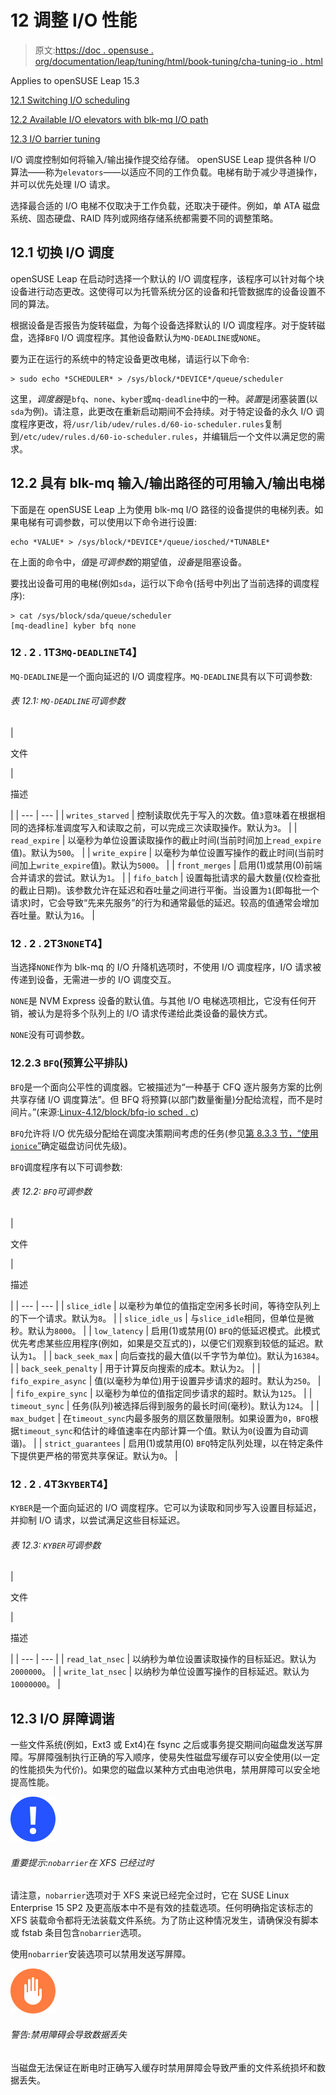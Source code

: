 # 12 调整 I/O 性能

> 原文:[https://doc . opensuse . org/documentation/leap/tuning/html/book-tuning/cha-tuning-io . html](https://doc.opensuse.org/documentation/leap/tuning/html/book-tuning/cha-tuning-io.html)

Applies to openSUSE Leap 15.3

[12.1 Switching I/O scheduling](cha-tuning-io.html#cha-tuning-io-switch)

[12.2 Available I/O elevators with blk-mq I/O path](cha-tuning-io.html#cha-tuning-io-schedulers-blkmq)

[12.3 I/O barrier tuning](cha-tuning-io.html#cha-tuning-io-barrier)

I/O 调度控制如何将输入/输出操作提交给存储。 openSUSE Leap 提供各种 I/O 算法——称为`elevators`——以适应不同的工作负载。电梯有助于减少寻道操作，并可以优先处理 I/O 请求。

选择最合适的 I/O 电梯不仅取决于工作负载，还取决于硬件。例如，单 ATA 磁盘系统、固态硬盘、RAID 阵列或网络存储系统都需要不同的调整策略。

## 12.1 切换 I/O 调度

openSUSE Leap 在启动时选择一个默认的 I/O 调度程序，该程序可以针对每个块设备进行动态更改。这使得可以为托管系统分区的设备和托管数据库的设备设置不同的算法。

根据设备是否报告为旋转磁盘，为每个设备选择默认的 I/O 调度程序。对于旋转磁盘，选择`BFQ` I/O 调度程序。其他设备默认为`MQ-DEADLINE`或`NONE`。

要为正在运行的系统中的特定设备更改电梯，请运行以下命令:

```
> sudo echo *SCHEDULER* > /sys/block/*DEVICE*/queue/scheduler
```

这里，*调度器*是`bfq`、`none`、`kyber`或`mq-deadline`中的一种。*装置*是闭塞装置(以`sda`为例)。请注意，此更改在重新启动期间不会持续。对于特定设备的永久 I/O 调度程序更改，将`/usr/lib/udev/rules.d/60-io-scheduler.rules`复制到`/etc/udev/rules.d/60-io-scheduler.rules`，并编辑后一个文件以满足您的需求。

## 12.2 具有 blk-mq 输入/输出路径的可用输入/输出电梯

下面是在 openSUSE Leap 上为使用 blk-mq I/O 路径的设备提供的电梯列表。如果电梯有可调参数，可以使用以下命令进行设置:

```
echo *VALUE* > /sys/block/*DEVICE*/queue/iosched/*TUNABLE*
```

在上面的命令中，*值*是*可调参数*的期望值，*设备*是阻塞设备。

要找出设备可用的电梯(例如`sda`，运行以下命令(括号中列出了当前选择的调度程序):

```
> cat /sys/block/sda/queue/scheduler
[mq-deadline] kyber bfq none
```

### 12 . 2 . 1T3`MQ-DEADLINE`T4】

`MQ-DEADLINE`是一个面向延迟的 I/O 调度程序。`MQ-DEADLINE`具有以下可调参数:

###### 表 12.1: `MQ-DEADLINE`可调参数

<colgroup><col class="1"><col class="2"></colgroup>
| 

文件

 | 

描述

 |
| --- | --- |
| `writes_starved` | 控制读取优先于写入的次数。值`3`意味着在根据相同的选择标准调度写入和读取之前，可以完成三次读取操作。默认为`3`。 |
| `read_expire` | 以毫秒为单位设置读取操作的截止时间(当前时间加上`read_expire`值)。默认为`500`。 |
| `write_expire` | 以毫秒为单位设置写操作的截止时间(当前时间加上`write_expire`值)。默认为`5000`。 |
| `front_merges` | 启用(1)或禁用(0)前端合并请求的尝试。默认为`1`。 |
| `fifo_batch` | 设置每批请求的最大数量(仅检查批的截止日期)。该参数允许在延迟和吞吐量之间进行平衡。当设置为`1`(即每批一个请求)时，它会导致“先来先服务”的行为和通常最低的延迟。较高的值通常会增加吞吐量。默认为`16`。 |

### 12 . 2 . 2T3`NONE`T4】

当选择`NONE`作为 blk-mq 的 I/O 升降机选项时，不使用 I/O 调度程序，I/O 请求被传递到设备，无需进一步的 I/O 调度交互。

`NONE`是 NVM Express 设备的默认值。与其他 I/O 电梯选项相比，它没有任何开销，被认为是将多个队列上的 I/O 请求传递给此类设备的最快方式。

`NONE`没有可调参数。

### 12.2.3 `BFQ`(预算公平排队)

`BFQ`是一个面向公平性的调度器。它被描述为“一种基于 CFQ 逐片服务方案的比例共享存储 I/O 调度算法”。但 BFQ 将预算(以部门数量衡量)分配给流程，而不是时间片。”(来源:[Linux-4.12/block/bfq-io sched . c](https://github.com/torvalds/linux/blob/6f7da290413ba713f0cdd9ff1a2a9bb129ef4f6c/block/bfq-iosched.c#L31))

`BFQ`允许将 I/O 优先级分配给在调度决策期间考虑的任务(参见[第 8.3.3 节，“使用`ionice`”](cha-tuning-resources.html#cha-tuning-resources-disk-ionice "8.3.3. Prioritizing disk access with ionice")确定磁盘访问优先级)。

`BFQ`调度程序有以下可调参数:

###### 表 12.2: `BFQ`可调参数

<colgroup><col class="1"><col class="2"></colgroup>
| 

文件

 | 

描述

 |
| --- | --- |
| `slice_idle` | 以毫秒为单位的值指定空闲多长时间，等待空队列上的下一个请求。默认为`8`。 |
| `slice_idle_us` | 与`slice_idle`相同，但单位是微秒。默认为`8000`。 |
| `low_latency` | 启用(1)或禁用(0) `BFQ`的低延迟模式。此模式优先考虑某些应用程序(例如，如果是交互式的)，以便它们观察到较低的延迟。默认为`1`。 |
| `back_seek_max` | 向后查找的最大值(以千字节为单位)。默认为`16384`。 |
| `back_seek_penalty` | 用于计算反向搜索的成本。默认为`2`。 |
| `fifo_expire_async` | 值(以毫秒为单位)用于设置异步请求的超时。默认为`250`。 |
| `fifo_expire_sync` | 以毫秒为单位的值指定同步请求的超时。默认为`125`。 |
| `timeout_sync` | 任务(队列)被选择后得到服务的最长时间(毫秒)。默认为`124`。 |
| `max_budget` | 在`timeout_sync`内最多服务的扇区数量限制。如果设置为`0`，`BFQ`根据`timeout_sync`和估计的峰值速率在内部计算一个值。默认为`0`(设置为自动调谐)。 |
| `strict_guarantees` | 启用(1)或禁用(0) `BFQ`特定队列处理，以在特定条件下提供更严格的带宽共享保证。默认为`0`。 |

### 12 . 2 . 4T3`KYBER`T4】

`KYBER`是一个面向延迟的 I/O 调度程序。它可以为读取和同步写入设置目标延迟，并抑制 I/O 请求，以尝试满足这些目标延迟。

###### 表 12.3: `KYBER`可调参数

<colgroup><col class="1"><col class="2"></colgroup>
| 

文件

 | 

描述

 |
| --- | --- |
| `read_lat_nsec` | 以纳秒为单位设置读取操作的目标延迟。默认为`2000000`。 |
| `write_lat_nsec` | 以纳秒为单位设置写操作的目标延迟。默认为`10000000`。 |

## 12.3 I/O 屏障调谐

一些文件系统(例如，Ext3 或 Ext4)在 fsync 之后或事务提交期间向磁盘发送写屏障。写屏障强制执行正确的写入顺序，使易失性磁盘写缓存可以安全使用(以一定的性能损失为代价)。如果您的磁盘以某种方式由电池供电，禁用屏障可以安全地提高性能。

![Important](img/462f4e35442e53ad1c499613dbaf1667.png "Important")

###### 重要提示:`nobarrier`在 XFS 已经过时

请注意，`nobarrier`选项对于 XFS 来说已经完全过时，它在 SUSE Linux Enterprise 15 SP2 及更高版本中不是有效的挂载选项。任何明确指定该标志的 XFS 装载命令都将无法装载文件系统。为了防止这种情况发生，请确保没有脚本或 fstab 条目包含`nobarrier`选项。

使用`nobarrier`安装选项可以禁用发送写屏障。

![Warning](img/7f251963ef58a9cd86b1db143f8023d3.png "Warning")

###### 警告:禁用障碍会导致数据丢失

当磁盘无法保证在断电时正确写入缓存时禁用屏障会导致严重的文件系统损坏和数据丢失。